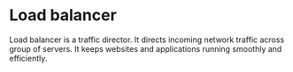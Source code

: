 # Load balancer

Load balancer is a traffic director. It directs incoming network traffic across group of servers. 
It keeps websites and applications running smoothly and efficiently.

